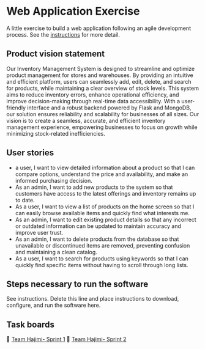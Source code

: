 # Web Application Exercise

A little exercise to build a web application following an agile development process. See the [instructions](instructions.md) for more detail.

## Product vision statement

Our Inventory Management System is designed to streamline and optimize product management for stores and warehouses. By providing an intuitive and efficient platform, users can seamlessly add, edit, delete, and search for products, while maintaining a clear overview of stock levels.
This system aims to reduce inventory errors, enhance operational efficiency, and improve decision-making through real-time data accessibility. With a user-friendly interface and a robust backend powered by Flask and MongoDB, our solution ensures reliability and scalability for businesses of all sizes. Our vision is to create a seamless, accurate, and efficient inventory management experience, empowering businesses to focus on growth while minimizing stock-related inefficiencies.

## User stories

- a user, I want to view detailed information about a product so that I can compare options, understand the price and availability, and make an informed purchasing decision.
- As an admin, I want to add new products to the system so that customers have access to the latest offerings and inventory remains up to date.
- As a user, I want to view a list of products on the home screen so that I can easily browse available items and quickly find what interests me. 
- As an admin, I want to edit existing product details so that any incorrect or outdated information can be updated to maintain accuracy and improve user trust.
- As an admin, I want to delete products from the database so that unavailable or discontinued items are removed, preventing confusion and maintaining a clean catalog.
- As a user, I want to search for products using keywords so that I can quickly find specific items without having to scroll through long lists.


## Steps necessary to run the software

See instructions. Delete this line and place instructions to download, configure, and run the software here.

## Task boards
🔆 [Team Hajimi- Sprint 1](https://github.com/orgs/software-students-spring2025/projects/88/views/2)
🔆 [Team Hajimi- Sprint 2](https://github.com/orgs/software-students-spring2025/projects/136)
